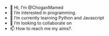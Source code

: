 - 👋 Hi, I’m @ChoganMamed
- 👀 I’m interested in programming.
- 🌱 I’m currently learning Python and Javascript 
- 💞️ I’m looking to collaborate on 
- 📫 How to reach me my aims?.

<!---
ChoganMamed/ChoganMamed is a ✨ special ✨ repository because its `README.md` (this file) appears on your GitHub profile.
You can click the Preview link to take a look at your changes.
--->
